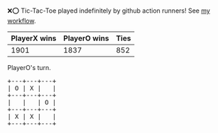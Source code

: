 :x::o: Tic-Tac-Toe played indefinitely by github action runners! See [my workflow](.github/workflows/play.yaml).

|PlayerX wins|PlayerO wins|Ties|
|-|-|-|
|1901|1837|852|

PlayerO's turn.

<pre>
+---+---+---+
| O | X |   |
+---+---+---+
|   |   | O |
+---+---+---+
| X | X |   |
+---+---+---+
</pre>